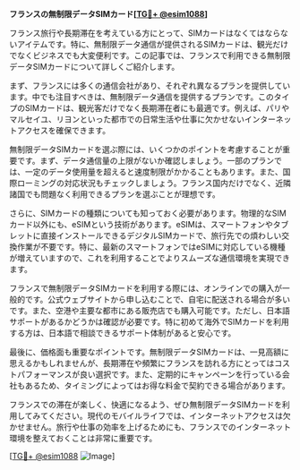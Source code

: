 **フランスの無制限データSIMカード[[TG💪+ @esim1088](https://t.me/s/esim1088)]**

フランス旅行や長期滞在を考えている方にとって、SIMカードはなくてはならないアイテムです。特に、無制限データ通信が提供されるSIMカードは、観光だけでなくビジネスでも大変便利です。この記事では、フランスで利用できる無制限データSIMカードについて詳しくご紹介します。

まず、フランスには多くの通信会社があり、それぞれ異なるプランを提供しています。中でも注目すべきは、無制限データ通信を提供するプランです。このタイプのSIMカードは、観光客だけでなく長期滞在者にも最適です。例えば、パリやマルセイユ、リヨンといった都市での日常生活や仕事に欠かせないインターネットアクセスを確保できます。

無制限データSIMカードを選ぶ際には、いくつかのポイントを考慮することが重要です。まず、データ通信量の上限がないか確認しましょう。一部のプランでは、一定のデータ使用量を超えると速度制限がかかることもあります。また、国際ローミングの対応状況もチェックしましょう。フランス国内だけでなく、近隣諸国でも問題なく利用できるプランを選ぶことが理想です。

さらに、SIMカードの種類についても知っておく必要があります。物理的なSIMカード以外にも、eSIMという技術があります。eSIMは、スマートフォンやタブレットに直接インストールできるデジタルSIMカードで、旅行先での煩わしい交換作業が不要です。特に、最新のスマートフォンではeSIMに対応している機種が増えていますので、これを利用することでよりスムーズな通信環境を実現できます。

フランスで無制限データSIMカードを利用する際には、オンラインでの購入が一般的です。公式ウェブサイトから申し込むことで、自宅に配送される場合が多いです。また、空港や主要な都市にある販売店でも購入可能です。ただし、日本語サポートがあるかどうかは確認が必要です。特に初めて海外でSIMカードを利用する方は、日本語で相談できるサポート体制があると安心です。

最後に、価格面も重要なポイントです。無制限データSIMカードは、一見高額に思えるかもしれませんが、長期滞在や頻繁にフランスを訪れる方にとってはコストパフォーマンスが良い選択です。また、定期的にキャンペーンを行っている会社もあるため、タイミングによってはお得な料金で契約できる場合があります。

フランスでの滞在が楽しく、快適になるよう、ぜひ無制限データSIMカードを利用してみてください。現代のモバイルライフでは、インターネットアクセスは欠かせません。旅行や仕事の効率を上げるためにも、フランスでのインターネット環境を整えておくことは非常に重要です。

[[TG💪+ @esim1088](https://t.me/s/esim1088) ![Image](https://i.postimg.cc/Y0z9fWf4/image.png)]